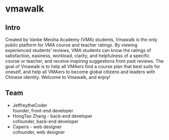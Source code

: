 # vmawalk

## Intro
Created by Vanke Meisha Academy (VMA) students, Vmawalk is the only public platform for VMA course and teacher ratings. By viewing experienced students’ reviews, VMA students can know the ratings of satisfaction, easiness, workload, clarity, and helpfulness of a specific course or teacher, and receive inspiring suggestions from past reviews. The goal of Vmawalk is to help all VMAers find a course plan that best suits for oneself, and help all VMAers to become global citizens and leaders with Chinese identity. Welcome to Vmawalk, and enjoy!

## Team
- JeffreytheCoder </br>
  founder, front-end developer </br>
- HongTao Zhang - back-end developer </br>
  cofounder, back-end developer
- Caperis - web designer </br>
  cofounder, web designer </br> 

## 


